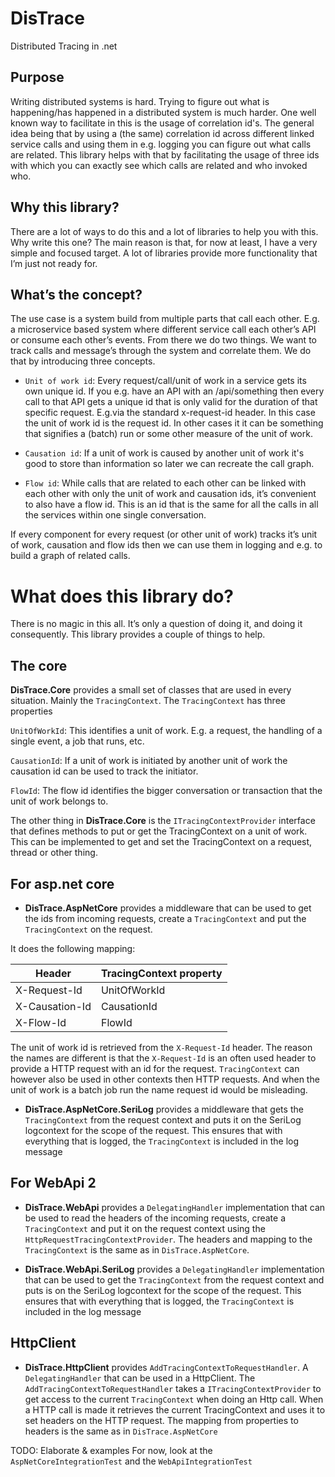 # DisTrace

Distributed Tracing in .net

## Purpose

Writing distributed systems is hard. Trying to figure out what is happening/has happened in a distributed system is much harder. 
One well known way to facilitate in this is the usage of correlation id's. The general idea being that by using a (the same) correlation id across different linked service calls and using them in e.g. logging you can figure out what calls are related. This library helps with that by facilitating the usage of three ids with which you can exactly see which calls are related and who invoked who.

## Why this library?

There are a lot of ways to do this and a lot of libraries to help you with this. Why write this one? The main reason is that, for now at least, I have a very simple and focused target. A lot of libraries provide more functionality that I’m just not ready for.

## What’s the concept?

The use case is a system build from multiple parts that call each other. E.g. a microservice based system where different service call each other’s API or consume each other’s events. From there we do two things. We want to track calls and message’s through the system and correlate them. We do that by introducing three concepts.

* `Unit of work id`: Every request/call/unit of work in a service gets its own unique id. If you e.g. have an API with an /api/something then every call to that API gets a unique id that is only valid for the duration of that specific request. E.g.via the standard x-request-id header. In this case the unit of work id is the request id. In other cases it it can be something that signifies a (batch) run or some other measure of the unit of work.

* `Causation id`: If a unit of work is caused by another unit of work it's good to store than information so later we can recreate the call graph.

* `Flow id`: While calls that are related to each other can be linked with each other with only the unit of work and causation ids, it’s convenient to also have a flow id. This is an id that is the same for all the calls in all the services within one single conversation.

If every component for every request (or other unit of work)  tracks it’s unit of work, causation and flow ids then we can use them in logging and e.g. to build a graph of related calls.

# What does this library do?

There is no magic in this all. It’s only a question of doing it, and doing it consequently. This library provides a couple of things to help.

## The core

**DisTrace.Core** provides a small set of classes that are used in every situation. Mainly the `TracingContext`. The `TracingContext` has three properties

`UnitOfWorkId`: This identifies a unit of work. E.g. a request, the handling of a single event, a job that runs, etc. 

`CausationId`: If a unit of work is initiated by another unit of work the causation id can be used to track the initiator.

`FlowId`: The flow id identifies the bigger conversation or transaction that the unit of work belongs to.

The other thing in **DisTrace.Core** is the  `ITracingContextProvider` interface that defines methods to put or get the TracingContext on a unit of work. This can be implemented to get and set the TracingContext on a request, thread or other thing. 

## For asp.net core

* **DisTrace.AspNetCore** provides a middleware that can be used to get the ids from incoming requests, create a `TracingContext` and put the `TracingContext` on the request.

It does the following mapping:

Header | TracingContext property |
---|---|
X-Request-Id | UnitOfWorkId |
X-Causation-Id | CausationId |
X-Flow-Id | FlowId |

The unit of work id is retrieved from the `X-Request-Id` header. The reason the names are different is that the `X-Request-Id` is an often used header to provide a HTTP request with an id for the request. `TracingContext` can however also be used in other contexts then HTTP requests. And when the unit of work is a batch job run the name request id would be misleading.

* **DisTrace.AspNetCore.SeriLog** provides a middleware that gets the `TracingContext` from the request context and puts it on the SeriLog logcontext for the scope of the request. This ensures that with everything that is logged, the `TracingContext` is included in the log message

## For WebApi 2

* **DisTrace.WebApi** provides a `DelegatingHandler` implementation that can be used to read the headers of the incoming requests, create a `TracingContext` and put it on the request context using the `HttpRequestTracingContextProvider`. The headers and mapping to the `TracingContext` is the same as in `DisTrace.AspNetCore`.

* **DisTrace.WebApi.SeriLog** provides a `DelegatingHandler` implementation that can be used to get the `TracingContext` from the request context and puts is on the SeriLog logcontext for the scope of the request. This ensures that with everything that is logged, the `TracingContext` is included in the log message

## HttpClient

* **DisTrace.HttpClient** provides `AddTracingContextToRequestHandler`. A `DelegatingHandler` that can be used in a HttpClient. The `AddTracingContextToRequestHandler` takes a `ITracingContextProvider` to get access to the current `TracingContext` when doing an Http call. When a HTTP call is made it retrieves the current TracingContext and uses it to set headers on the HTTP request. The mapping from properties to headers is the same as in `DisTrace.AspNetCore`



TODO: Elaborate & examples
For now, look at the `AspNetCoreIntegrationTest` and the `WebApiIntegrationTest` 
